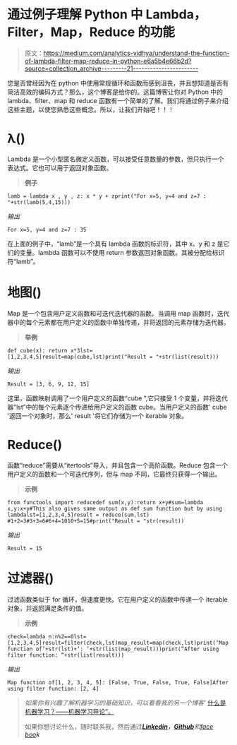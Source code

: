 # 通过例子理解 Python 中 Lambda，Filter，Map，Reduce 的功能

> 原文：<https://medium.com/analytics-vidhya/understand-the-function-of-lambda-filter-map-reduce-in-python-e6a5b4e66b2d?source=collection_archive---------21----------------------->

您是否曾经因为在 python 中使用常规循环和函数而感到沮丧，并且想知道是否有简洁高效的编码方式？那么，这个博客是给你的。这篇博客让你对 Python 中的 lambda、filter、map 和 reduce 函数有一个简单的了解。我们将通过例子来介绍这些主题，以使您熟悉这些概念。所以，让我们开始吧！！！

# λ()

Lambda 是一个小型匿名微定义函数，可以接受任意数量的参数，但只执行一个表达式。它也可以用于返回对象函数。

> **例子**

```
lamb = lambda x , y , z: x * y + zprint("For x=5, y=4 and z=7 : "+str(lamb(5,4,15)))
```

*输出*

```
For x=5, y=4 and z=7 : 35
```

在上面的例子中，“lamb”是一个具有 lambda 函数的标识符，其中 x、y 和 z 是它们的变量。lambda 函数可以不使用 return 参数返回对象函数。其被分配给标识符“lamb”。

# 地图()

Map 是一个包含用户定义函数和可迭代迭代器的函数。当调用 map 函数时，迭代器中的每个元素都在用户定义的函数中单独传递，并将返回的元素存储为迭代器。

> **举例**

```
def cube(x): return x*3lst=[1,2,3,4,5]result=map(cube,lst)print("Result = "+str(list(result)))
```

*输出*

```
Result = [3, 6, 9, 12, 15]
```

这里，函数映射调用了一个用户定义的函数“cube ”,它只接受 1 个变量，并将迭代器“lst”中的每个元素逐个传递给用户定义的函数 cube。当用户定义的函数' cube '返回一个对象时，那么' result '将它们存储为一个 iterable 对象。

# **Reduce()**

函数“reduce”需要从“itertools”导入，并且包含一个高阶函数。Reduce 包含一个用户定义的函数和一个可迭代序列，但与 map 不同，它最终只获得一个输出。

> **示例**

```
from functools import reducedef sum(x,y):return x+y#sum=lambda x,y:x+y#This also gives same output as def sum function but by using lambdalst=[1,2,3,4,5]result = reduce(sum,lst) #1+2=3#3+3=6#6+4=1010+5=15#print("Result = "str(result))
```

*输出*

```
Result = 15
```

# **过滤器()**

过滤函数类似于 for 循环，但速度更快。它在用户定义的函数中传递一个 iterable 对象，并返回满足条件的值。

> **示例**

```
check=lambda n:n%2==0lst=[1,2,3,4,5]result=filter(check,lst)map_result=map(check,lst)print(‘Map function of’+str(lst)+’: ‘+str(list(map_result)))print(“After using filter function: “+str(list(result)))
```

*输出*

```
Map function of[1, 2, 3, 4, 5]: [False, True, False, True, False]After using filter function: [2, 4]
```

> *如果你有兴趣了解机器学习的基础知识，可以看看我的另一个博客'* [什么是机器学习？——机器学习导论”。](https://tanujcbe.medium.com/what-is-machine-learning-an-introduction-to-machine-learning-2162a26b7356)
> 
> 如果你想讨论什么，随时联系我，然后通过[***Linkedin***](https://www.linkedin.com/in/tanuj-m/)***，***[***Github***](https://github.com/Tanujcbe)**和*[*face boo*](https://www.facebook.com/tanuj.murali.1)***k****